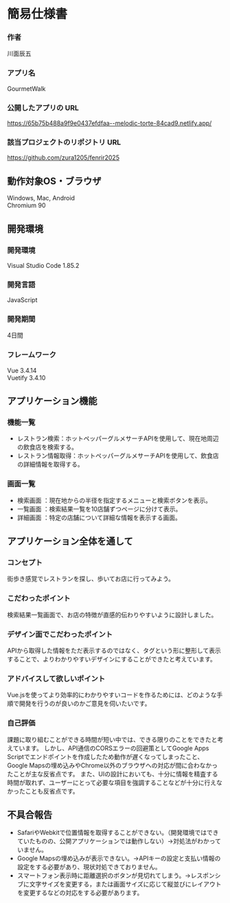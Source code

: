 # 簡易仕様書

### 作者
川面辰五
### アプリ名
GourmetWalk

### 公開したアプリの URL
https://65b75b488a9f9e0437efdfaa--melodic-torte-84cad9.netlify.app/

### 該当プロジェクトのリポジトリ URL
https://github.com/zura1205/fenrir2025

## 動作対象OS・ブラウザ
Windows, Mac, Android  
Chromium 90

## 開発環境
### 開発環境
Visual Studio Code 1.85.2

### 開発言語
JavaScript

### 開発期間
4日間

### フレームワーク
Vue 3.4.14  
Vuetify 3.4.10

## アプリケーション機能

### 機能一覧
- レストラン検索：ホットペッパーグルメサーチAPIを使用して、現在地周辺の飲食店を検索する。
- レストラン情報取得：ホットペッパーグルメサーチAPIを使用して、飲食店の詳細情報を取得する。

### 画面一覧
- 検索画面 ：現在地からの半径を指定するメニューと検索ボタンを表示。
- 一覧画面 ：検索結果一覧を10店舗ずつページに分けて表示。
- 詳細画面 ：特定の店舗について詳細な情報を表示する画面。

## アプリケーション全体を通して

### コンセプト
街歩き感覚でレストランを探し、歩いてお店に行ってみよう。

### こだわったポイント
検索結果一覧画面で、お店の特徴が直感的伝わりやすいように設計しました。

### デザイン面でこだわったポイント
APIから取得した情報をただ表示するのではなく、タグという形に整形して表示することで、よりわかりやすいデザインにすることができたと考えています。

### アドバイスして欲しいポイント
Vue.jsを使ってより効率的にわかりやすいコードを作るためには、どのような手順で開発を行うのが良いのかご意見を伺いたいです。

### 自己評価
課題に取り組むことができる時間が短い中では、できる限りのことをできたと考えています。
しかし、API通信のCORSエラーの回避策としてGoogle Apps Scriptでエンドポイントを作成したため動作が遅くなってしまったこと、Google Mapsの埋め込みやChrome以外のブラウザへの対応が間に合わなかったことが主な反省点です。
また、UIの設計においても、十分に情報を精査する時間が取れず、ユーザーにとって必要な項目を強調することなどが十分に行えなかったことも反省点です。

## 不具合報告
- SafariやWebkitで位置情報を取得することができない。（開発環境ではできていたものの、公開アプリケーションでは動作しない）→対処法がわかっていません。
- Google Mapsの埋め込みが表示できない。→APIキーの設定と支払い情報の設定をする必要があり、現状対処できておりません。
- スマートフォン表示時に距離選択のボタンが見切れてしまう。→レスポンシブに文字サイズを変更する，または画面サイズに応じて縦並びにレイアウトを変更するなどの対応をする必要があります。
